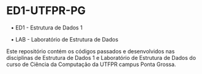# ED1-UTFPR-PG

    • ED1 - Estrutura de Dados 1<p>
    • LAB - Laboratório de Estrutura de Dados<p>

Este repositório contém os códigos passados e desenvolvidos nas disciplinas de Estrutura de Dados 1 e Laboratório de Estrutura de Dados do curso de Ciência da Computação da UTFPR campus Ponta Grossa.
